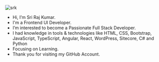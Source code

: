 ![srk](https://user-images.githubusercontent.com/118669817/202903967-5b16cf4b-78b9-4467-8496-d78e7143a07b.jpg)
- Hi, I’m Sri Raj Kumar.
- I'm a Frontend UI Developer.
- I’m interested to become a Passionate Full Stack Developer.
- I had knowledge in tools & technologies like HTML, CSS, Bootstrap, JavaScript, TypeScript, Angular, React, WordPress, Sitecore, C# and Python
- Focusing on Learning.
- Thank you for visiting my GitHub Account.


<!---
srirajkumark/srirajkumark is a ✨ special ✨ repository because its `README.md` (this file) appears on your GitHub profile.
You can click the Preview link to take a look at your changes.
--->
